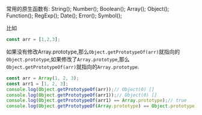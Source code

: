 常用的原生函数有:
String();
Number();
Boolean();
Array();
Object();
Function();
RegExp();
Date();
Error();
Symbol();


比如
```js
const arr = [1,2,3];
```
如果没有修改Array.prototype,那么`Object.getPrototypeOf(arr)`就指向的`Object.prototype`,如果修改了`Array.prototype`,那么`Object.getPrototypeOf(arr)`就指向的`Array.prototype`.

```js
const arr = Array(1, 2, 3);
const arr1 = [1, 2, 3];
console.log(Object.getPrototypeOf(arr));// Object(0) []
console.log(Object.getPrototypeOf(arr1));// Object(0) []
console.log(Object.getPrototypeOf(arr1) == Array.prototype);// true
console.log(Object.getPrototypeOf(Array.prototype) == Object.prototype); // true
```

